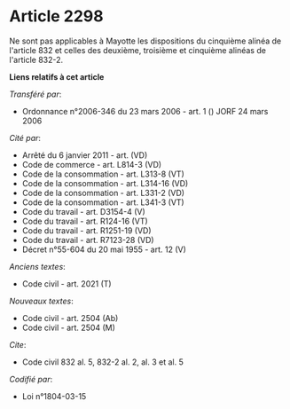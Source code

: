 # Article 2298

Ne sont pas applicables à Mayotte les dispositions du cinquième alinéa de l'article 832 et celles des deuxième, troisième et
cinquième alinéas de l'article 832-2.

**Liens relatifs à cet article**

_Transféré par_:

  - Ordonnance n°2006-346 du 23 mars 2006 - art. 1 () JORF 24 mars 2006

_Cité par_:

  - Arrêté du 6 janvier 2011 - art. (VD)
  - Code de commerce - art. L814-3 (VD)
  - Code de la consommation - art. L313-8 (VT)
  - Code de la consommation - art. L314-16 (VD)
  - Code de la consommation - art. L331-2 (VD)
  - Code de la consommation - art. L341-3 (VT)
  - Code du travail - art. D3154-4 (V)
  - Code du travail - art. R124-16 (VT)
  - Code du travail - art. R1251-19 (VD)
  - Code du travail - art. R7123-28 (VD)
  - Décret n°55-604 du 20 mai 1955 - art. 12 (V)

_Anciens textes_:

  - Code civil - art. 2021 (T)

_Nouveaux textes_:

  - Code civil - art. 2504 (Ab)
  - Code civil - art. 2504 (M)

_Cite_:

  - Code civil 832 al. 5, 832-2 al. 2, al. 3 et al. 5

_Codifié par_:

  - Loi n°1804-03-15
